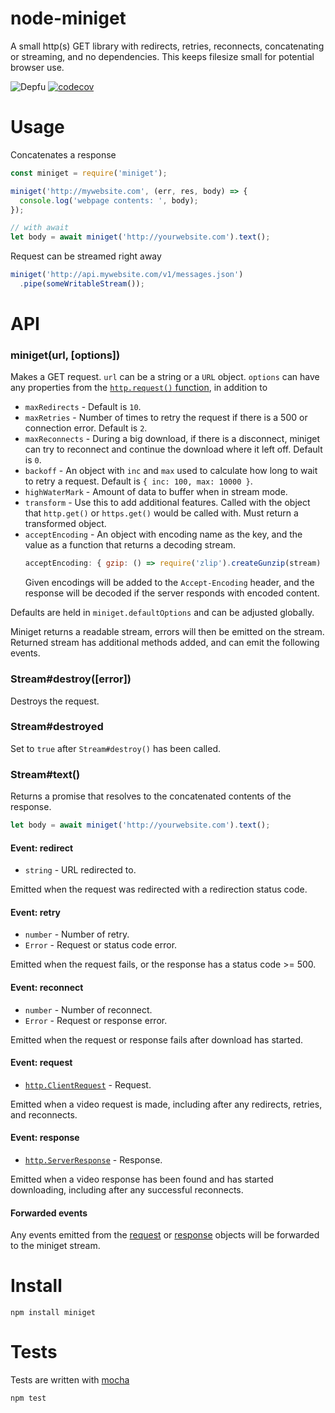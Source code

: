 # node-miniget

A small http(s) GET library with redirects, retries, reconnects, concatenating or streaming, and no dependencies. This keeps filesize small for potential browser use.

![Depfu](https://img.shields.io/depfu/fent/node-miniget)
[![codecov](https://codecov.io/gh/fent/node-miniget/branch/master/graph/badge.svg)](https://codecov.io/gh/fent/node-miniget)


# Usage

Concatenates a response

```js
const miniget = require('miniget');

miniget('http://mywebsite.com', (err, res, body) => {
  console.log('webpage contents: ', body);
});

// with await
let body = await miniget('http://yourwebsite.com').text();
```

Request can be streamed right away

```js
miniget('http://api.mywebsite.com/v1/messages.json')
  .pipe(someWritableStream());
```


# API

### miniget(url, [options])

Makes a GET request. `url` can be a string or a `URL` object. `options` can have any properties from the [`http.request()` function](https://nodejs.org/api/http.html#http_http_request_options_callback), in addition to

* `maxRedirects` - Default is `10`.
* `maxRetries` - Number of times to retry the request if there is a 500 or connection error. Default is `2`.
* `maxReconnects` - During a big download, if there is a disconnect, miniget can try to reconnect and continue the download where it left off. Default is `0`.
* `backoff` - An object with `inc` and `max` used to calculate how long to wait to retry a request. Default is `{ inc: 100, max: 10000 }`.
* `highWaterMark` - Amount of data to buffer when in stream mode.
* `transform` - Use this to add additional features. Called with the object that `http.get()` or `https.get()` would be called with. Must return a transformed object.
* `acceptEncoding` - An object with encoding name as the key, and the value as a function that returns a decoding stream.
  ```js
  acceptEncoding: { gzip: () => require('zlip').createGunzip(stream) }
  ```
  Given encodings will be added to the `Accept-Encoding` header, and the response will be decoded if the server responds with encoded content.

Defaults are held in `miniget.defaultOptions` and can be adjusted globally.

Miniget returns a readable stream, errors will then be emitted on the stream. Returned stream has additional methods added, and can emit the following events.

### Stream#destroy([error])

Destroys the request.

### Stream#destroyed

Set to `true` after `Stream#destroy()` has been called.

### Stream#text()

Returns a promise that resolves to the concatenated contents of the response.

```js
let body = await miniget('http://yourwebsite.com').text();
```

#### Event: redirect
* `string` - URL redirected to.

Emitted when the request was redirected with a redirection status code.

#### Event: retry
* `number` - Number of retry.
* `Error` - Request or status code error.

Emitted when the request fails, or the response has a status code >= 500.

#### Event: reconnect
* `number` - Number of reconnect.
* `Error` - Request or response error.

Emitted when the request or response fails after download has started.

#### Event: request
* [`http.ClientRequest`](https://nodejs.org/api/http.html#http_class_http_clientrequest) - Request.

Emitted when a video request is made, including after any redirects, retries, and reconnects.

#### Event: response
* [`http.ServerResponse`](https://nodejs.org/api/http.html#http_class_http_serverresponse) - Response.

Emitted when a video response has been found and has started downloading, including after any successful reconnects.

#### Forwarded events

Any events emitted from the [request](https://nodejs.org/api/http.html#http_class_http_clientrequest) or [response](https://nodejs.org/api/http.html#http_class_http_serverresponse) objects will be forwarded to the miniget stream.

# Install

    npm install miniget


# Tests
Tests are written with [mocha](https://mochajs.org)

```bash
npm test
```
